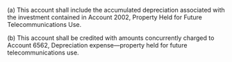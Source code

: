(a) This account shall include the accumulated depreciation associated with the investment contained in Account 2002, Property Held for Future Telecommunications Use.

(b) This account shall be credited with amounts concurrently charged to Account 6562, Depreciation expense—property held for future telecommunications use.

